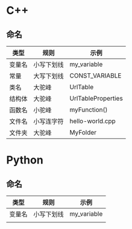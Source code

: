 # C++

## 命名

| 类型   | 规则       | 示例               |
| ------ | ---------- | ------------------ |
| 变量名 | 小写下划线 | my_variable        |
| 常量   | 大写下划线 | CONST_VARIABLE     |
| 类名   | 大驼峰     | UrlTable           |
| 结构体 | 大驼峰     | UrlTableProperties |
| 函数名 | 小驼峰     | myFunction()       |
| 文件名 | 小写连字符 | hello-world.cpp    |
| 文件夹 | 大驼峰     | MyFolder           |



# Python

## 命名

| 类型   | 规则       | 示例        |
| ------ | ---------- | ----------- |
| 变量名 | 小写下划线 | my_variable |
|        |            |             |



